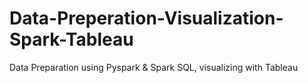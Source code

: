 # Data-Preperation-Visualization-Spark-Tableau
Data Preparation using Pyspark &amp; Spark SQL, visualizing with Tableau
